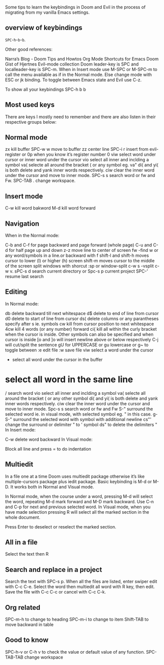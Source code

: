 Some tips to learn the keybindings in Doom and Evil
in the process of migrating from my vanilla Emacs settings.

overview of keybindings 
------------------------
`SPC`-`h`-`b`-`b`.

Other good references:

Narra’s Blog - Doom Tips and Howtos
Org Mode Shortcuts for Emacs Doom
Gist of Hjertnes
Evil-mode collection
Doom leader-key is SPC and localleader-key is SPC-m. 
When in Insert mode use M-SPC or M-SPC-m to call the menu available 
as if in the Normal mode. Else change mode with ESC or jk binding. 
To toggle between Emacs state and Evil use C-z.

To show all your keybindings SPC-h b b

Most used keys
--------------
There are keys I mostly need to remember 
and there are also listen in their respective groups below:

Normal mode
-----------
zx kill buffer
SPC-w w move to buffer
zz center line
SPC-i r insert from evil-register or 0p when you know it’s register number 0 
viw select word under cursor or inner word under the cursor
vio select all inner and inclding a symbol
va( selecte all around the bracket ( or any symbol  eg. va"
di( and yi( is both delete and yank inner words respectively.
ciw clear the inner word under the cursor and move to inner mode.
SPC-s s search word or fw and Fw.
SPC-TAB . change workspace.

Insert mode
-----------
C-w kill word bakword
M-d kill word forward

Navigation
----------
When in the Normal mode:

C-b and C-f for page backward and page forward (whole page)
C-u and C-d for half page up and down
z-z move line to center of screen
fw  -find w or any word/symbols in a line.or backward with f
shift-l and shift-h moves cursor to lower (l) or higher (h) screen
shift-m moves cursor to the middle of the screen
split windows with shorcut :sp or window-split c-w s -vsplit c-w v.
sPC-s d search current directory or Spc-s p current project
SPC-' resume last search

Editing
-------
In Normal mode:

db delete backward till next whitespace
d$ delete to end of line from cursor
d0 delete to start of line from cursor
ds( delete columns or any parantheses specify after s ie. symbols
cw kill from cursor position to next whitespace
4cw kill 4 words (or any number) forward
ci{ kill all within the curly bracket when the cursor is inside.
    Other symbols can also be specified and when cursor is inside 
[o and ]o will insert newline above or below respectively
C-j will cut/split the sentence
gU for UPPERCASE or gu lowercase or g~ to toggle between
:e edit file
:w save file
viw select a word under the cursor
* select all word under the cursor in the buffer
# select all word in the same line
/ search word
vio select all inner and inclding a symbol
va( selecte all around the bracket ( or any other symbol
di( and yi( is both delete and yank inner words respectively.
ciw clear the inner word under the cursor and move to inner mode.
Spc-s s search word or fw and Fw
S-" surround the selected word ie. in visual mode, with selected symbol eg. " in this case.
g-S-" surround the selected word with symbol with additional newline
cs"' change the surround or delimiter " to ' symbol
ds" to delete the delimiters "
In Insert mode:

C-w delete word backward
In Visual mode:

Block all line and press = to do indentation

Multiedit
---------
In a file one at a time
Doom uses multiedit package
otherwise it’s like multiple-cursors package plus iedit package.
Basic keybinding is M-d or M-D.
It works both in Normal and Visual mode.

In Normal mode, when the course under a word, pressing M-d will 
select the word, repeating M-d mark forward and M-D mark backward. 
Use C-n and C-p for next and previous selected word.
In Visual mode, when you have made selection pressing R 
will select all the marked section in the whole document.

Press Enter to deselect or reselect the marked section.

All in a file
-------------
Select the text then R

Search and replace in a project
-------------------------------
Search the text with SPC-s p.
When all the files are listed, enter swiper edit with C-c C-e.
Select the word then multiedit all word with R key, then edit.
Save the file with C-c C-c or cancel with C-c C-k.

Org related
-----------
SPC-m-h to change to heading
SPC-m-i to change to item
Shift-TAB to move backward in table

Good to know
------------
SPC-h-v or C-h v to check the value or default value of any function.
SPC-TAB-TAB change workspace

